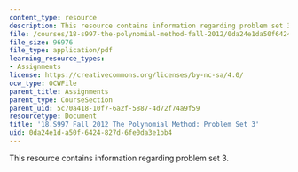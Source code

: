 ```yaml
---
content_type: resource
description: This resource contains information regarding problem set 3.
file: /courses/18-s997-the-polynomial-method-fall-2012/0da24e1da50f6424827d6fe0da3e1bb4_MIT18_S997F12_pset3a.pdf
file_size: 96976
file_type: application/pdf
learning_resource_types:
- Assignments
license: https://creativecommons.org/licenses/by-nc-sa/4.0/
ocw_type: OCWFile
parent_title: Assignments
parent_type: CourseSection
parent_uid: 5c70a418-10f7-6a2f-5887-4d72f74a9f59
resourcetype: Document
title: '18.S997 Fall 2012 The Polynomial Method: Problem Set 3'
uid: 0da24e1d-a50f-6424-827d-6fe0da3e1bb4
---
```

This resource contains information regarding problem set 3.